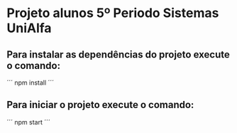 # Projeto alunos 5º Periodo Sistemas UniAlfa



## Para instalar as dependências do projeto execute o comando:

´´´
npm install
´´´
## Para iniciar o projeto execute o comando:

´´´
npm start
´´´


